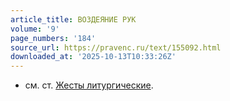 ```yaml
---
article_title: ВОЗДЕЯНИЕ РУК
volume: '9'
page_numbers: '184'
source_url: https://pravenc.ru/text/155092.html
downloaded_at: '2025-10-13T10:33:26Z'
---
```


- см. ст. [Жесты литургические](<https://pravenc.ru/text/Жесты литургические.html>).
